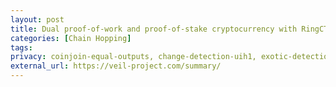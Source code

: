 ```yaml
---
layout: post
title: Dual proof-of-work and proof-of-stake cryptocurrency with RingCT - Veil Project
categories: [Chain Hopping]
tags: 
privacy: coinjoin-equal-outputs, change-detection-uih1, exotic-detection-uih2, self-transfer, change-detection-script-types, change-detection-precision, internal-address-reuse
external_url: https://veil-project.com/summary/
---
```

